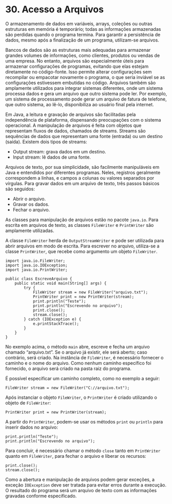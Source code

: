 # 30. Acesso a Arquivos

O armazenamento de dados em variáveis, arrays, coleções ou outras estruturas em memória é temporário; todas as informações armazenadas são perdidas quando o programa termina. Para garantir a persistência de dados, mesmo após a finalização de um programa, utilizam-se arquivos.

Bancos de dados são as estruturas mais adequadas para armazenar grandes volumes de informações, como clientes, produtos ou vendas de uma empresa. No entanto, arquivos são especialmente úteis para armazenar configurações de programas, evitando que elas estejam diretamente no código-fonte. Isso permite alterar configurações sem recompilar ou empacotar novamente o programa, o que seria inviável se as configurações estivessem embutidas no código. Arquivos também são amplamente utilizados para integrar sistemas diferentes, onde um sistema processa dados e gera um arquivo que outro sistema pode ler. Por exemplo, um sistema de processamento pode gerar um arquivo de fatura de telefone, que outro sistema, ao lê-lo, disponibiliza ao usuário final pela internet.

Em Java, a leitura e gravação de arquivos são facilitadas pela independência de plataforma, dispensando preocupações com o sistema operacional. A manipulação de arquivos é feita com objetos que representam fluxos de dados, chamados de streams. Streams são sequências de dados que representam uma fonte (entrada) ou um destino (saída). Existem dois tipos de streams:

- Output stream: grava dados em um destino.
- Input stream: lê dados de uma fonte.

Arquivos de texto, por sua simplicidade, são facilmente manipuláveis em Java e entendidos por diferentes programas. Neles, registros geralmente correspondem a linhas, e campos a colunas ou valores separados por vírgulas. Para gravar dados em um arquivo de texto, três passos básicos são seguidos:

- Abrir o arquivo.
- Gravar os dados.
- Fechar o arquivo.

As classes para manipulação de arquivos estão no pacote `java.io`. Para escrita em arquivos de texto, as classes `FileWriter` e `PrintWriter` são amplamente utilizadas.

A classe `FileWriter` herda de `OutputStreamWriter` e pode ser utilizada para abrir arquivos em modo de escrita. Para escrever no arquivo, utiliza-se a classe `PrintWriter`, que recebe como argumento um objeto `FileWriter`.

```
import java.io.FileWriter;
import java.io.IOException;
import java.io.PrintWriter;

public class EscreveArquivo {
    public static void main(String[] args) {
        try {
            FileWriter stream = new FileWriter("arquivo.txt");
            PrintWriter print = new PrintWriter(stream);
            print.println("Teste");
            print.println("Escrevendo no arquivo");
            print.close();
            stream.close();
        } catch (IOException e) {
            e.printStackTrace();
        }
    }
}
```

No exemplo acima, o método `main` abre, escreve e fecha um arquivo chamado “arquivo.txt”. Se o arquivo já existir, ele será aberto; caso contrário, será criado. Na instância de `FileWriter`, é necessário fornecer o caminho e o nome do arquivo. Como nenhum caminho específico foi fornecido, o arquivo será criado na pasta raiz do programa.

É possível especificar um caminho completo, como no exemplo a seguir:

```
FileWriter stream = new FileWriter("C://arquivo.txt");
```

Após instanciar o objeto `FileWriter`, o `PrintWriter` é criado utilizando o objeto de `FileWriter`:

```
PrintWriter print = new PrintWriter(stream);
```

A partir do `PrintWriter`, podem-se usar os métodos `print` ou `println` para inserir dados no arquivo:

```
print.println("Teste");
print.println("Escrevendo no arquivo");
```

Para concluir, é necessário chamar o método `close` tanto em `PrintWriter` quanto em `FileWriter`, para fechar o arquivo e liberar os recursos:

```
print.close();
stream.close();
```

Como a abertura e manipulação de arquivos podem gerar exceções, a exceção `IOException` deve ser tratada para evitar erros durante a execução. O resultado do programa será um arquivo de texto com as informações gravadas conforme especificado.